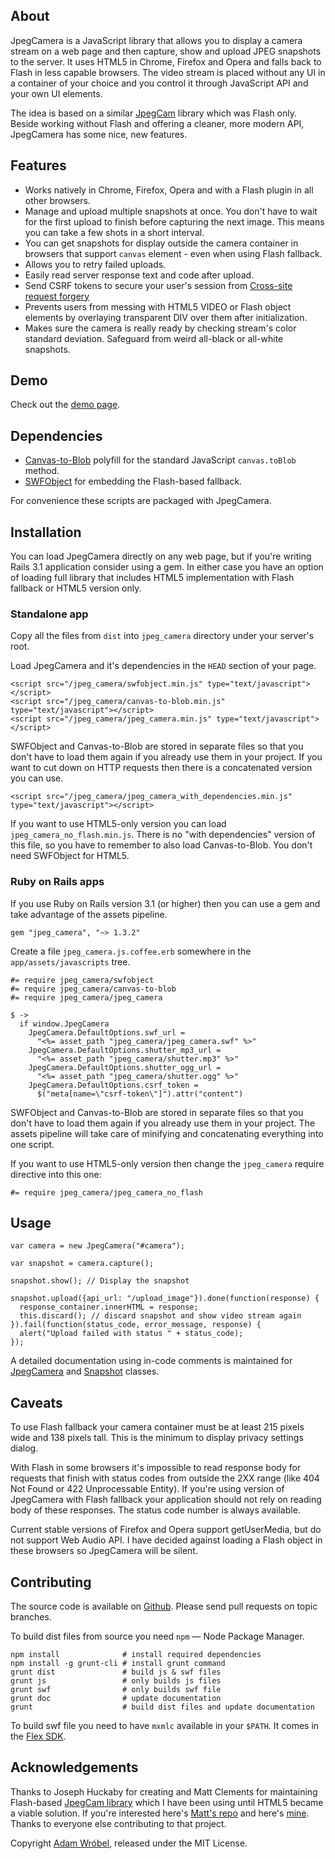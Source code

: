 ## About

JpegCamera is a JavaScript library that allows you to display a camera stream on
a web page and then capture, show and upload JPEG snapshots to the server. It
uses HTML5 in Chrome, Firefox and Opera and falls back to Flash in less capable
browsers. The video stream is placed without any UI in a container of your
choice and you control it through JavaScript API and your own UI elements.

The idea is based on a similar
[JpegCam](https://github.com/mattclements/jpegcam) library which was Flash only.
Beside working without Flash and offering a cleaner, more modern API, JpegCamera
has some nice, new features.

## Features

- Works natively in Chrome, Firefox, Opera and with a Flash plugin in all other
  browsers.
- Manage and upload multiple snapshots at once. You don't have to wait for the
  first upload to finish before capturing the next image. This means you can
  take a few shots in a short interval.
- You can get snapshots for display outside the camera container in browsers
  that support `canvas` element - even when using Flash fallback.
- Allows you to retry failed uploads.
- Easily read server response text and code after upload.
- Send CSRF tokens to secure your user's session from [Cross-site request
  forgery](http://en.wikipedia.org/wiki/Cross-site_request_forgery#Prevention)
- Prevents users from messing with HTML5 VIDEO or Flash object elements
  by overlaying transparent DIV over them after initialization.
- Makes sure the camera is really ready by checking stream's color standard
  deviation. Safeguard from weird all-black or all-white snapshots.

## Demo

Check out the [demo page](https://amw.github.io/jpeg_camera/demo/).

## Dependencies

- [Canvas-to-Blob](https://github.com/blueimp/JavaScript-Canvas-to-Blob)
  polyfill for the standard JavaScript `canvas.toBlob` method.
- [SWFObject](http://code.google.com/p/swfobject/) for embedding the
  Flash-based fallback.

For convenience these scripts are packaged with JpegCamera.

## Installation

You can load JpegCamera directly on any web page, but if you're writing Rails
3.1 application consider using a gem. In either case you have an option
of loading full library that includes HTML5 implementation with Flash fallback
or HTML5 version only.

### Standalone app

Copy all the files from `dist` into `jpeg_camera` directory under your server's
root.

Load JpegCamera and it's dependencies in the `HEAD` section of your page.

    <script src="/jpeg_camera/swfobject.min.js" type="text/javascript"></script>
    <script src="/jpeg_camera/canvas-to-blob.min.js" type="text/javascript"></script>
    <script src="/jpeg_camera/jpeg_camera.min.js" type="text/javascript"></script>

SWFObject and Canvas-to-Blob are stored in separate files so that you don't have
to load them again if you already use them in your project. If you want to cut
down on HTTP requests then there is a concatenated version you can use.

    <script src="/jpeg_camera/jpeg_camera_with_dependencies.min.js" type="text/javascript"></script>

If you want to use HTML5-only version you can load
`jpeg_camera_no_flash.min.js`. There is no "with dependencies" version of this
file, so you have to remember to also load Canvas-to-Blob. You don't need
SWFObject for HTML5.

### Ruby on Rails apps

If you use Ruby on Rails version 3.1 (or higher) then you can use a gem and
take advantage of the assets pipeline.

    gem "jpeg_camera", "~> 1.3.2"

Create a file `jpeg_camera.js.coffee.erb` somewhere in the
`app/assets/javascripts` tree.

    #= require jpeg_camera/swfobject
    #= require jpeg_camera/canvas-to-blob
    #= require jpeg_camera/jpeg_camera

    $ ->
      if window.JpegCamera
        JpegCamera.DefaultOptions.swf_url =
          "<%= asset_path "jpeg_camera/jpeg_camera.swf" %>"
        JpegCamera.DefaultOptions.shutter_mp3_url =
          "<%= asset_path "jpeg_camera/shutter.mp3" %>"
        JpegCamera.DefaultOptions.shutter_ogg_url =
          "<%= asset_path "jpeg_camera/shutter.ogg" %>"
        JpegCamera.DefaultOptions.csrf_token =
          $("meta[name=\"csrf-token\"]").attr("content")

SWFObject and Canvas-to-Blob are stored in separate files so that you don't have
to load them again if you already use them in your project. The assets pipeline
will take care of minifying and concatenating everything into one script.

If you want to use HTML5-only version then change the `jpeg_camera` require
directive into this one:

    #= require jpeg_camera/jpeg_camera_no_flash

## Usage

    var camera = new JpegCamera("#camera");

    var snapshot = camera.capture();

    snapshot.show(); // Display the snapshot

    snapshot.upload({api_url: "/upload_image"}).done(function(response) {
      response_container.innerHTML = response;
      this.discard(); // discard snapshot and show video stream again
    }).fail(function(status_code, error_message, response) {
      alert("Upload failed with status " + status_code);
    });

A detailed documentation using in-code comments is maintained for
[JpegCamera](https://amw.github.io/jpeg_camera/doc/classes/JpegCamera.html) and
[Snapshot](https://amw.github.io/jpeg_camera/doc/classes/Snapshot.html)
classes.

## Caveats

To use Flash fallback your camera container must be at least 215 pixels wide and
138 pixels tall. This is the minimum to display privacy settings dialog.

With Flash in some browsers it's impossible to read response body for requests
that finish with status codes from outside the 2XX range (like 404 Not Found or
422 Unprocessable Entity). If you're using version of JpegCamera with Flash
fallback your application should not rely on reading body of these responses.
The status code number is always available.

Current stable versions of Firefox and Opera support getUserMedia, but do not
support Web Audio API. I have decided against loading a Flash object in
these browsers so JpegCamera will be silent.

## Contributing

The source code is available on [Github](https://github.com/amw/jpeg_camera).
Please send pull requests on topic branches.

To build dist files from source you need `npm` — Node Package Manager.

    npm install              # install required dependencies
    npm install -g grunt-cli # install grunt command
    grunt dist               # build js & swf files
    grunt js                 # only builds js files
    grunt swf                # only builds swf file
    grunt doc                # update documentation
    grunt                    # build dist files and update documentation

To build swf file you need to have `mxmlc` available in your `$PATH`. It comes
in the [Flex SDK](http://www.adobe.com/devnet/flex/flex-sdk-download.html).

## Acknowledgements

Thanks to Joseph Huckaby for creating and Matt Clements for maintaining
Flash-based [JpegCam library](http://code.google.com/p/jpegcam/) which I have
been using until HTML5 became a viable solution. If you're interested here's
[Matt's repo](https://github.com/mattclements/jpegcam) and here's
[mine](https://github.com/amw/jpegcam). Thanks to everyone else contributing to
that project.


Copyright [Adam Wróbel](http://adamwrobel.com), released under the MIT License.

